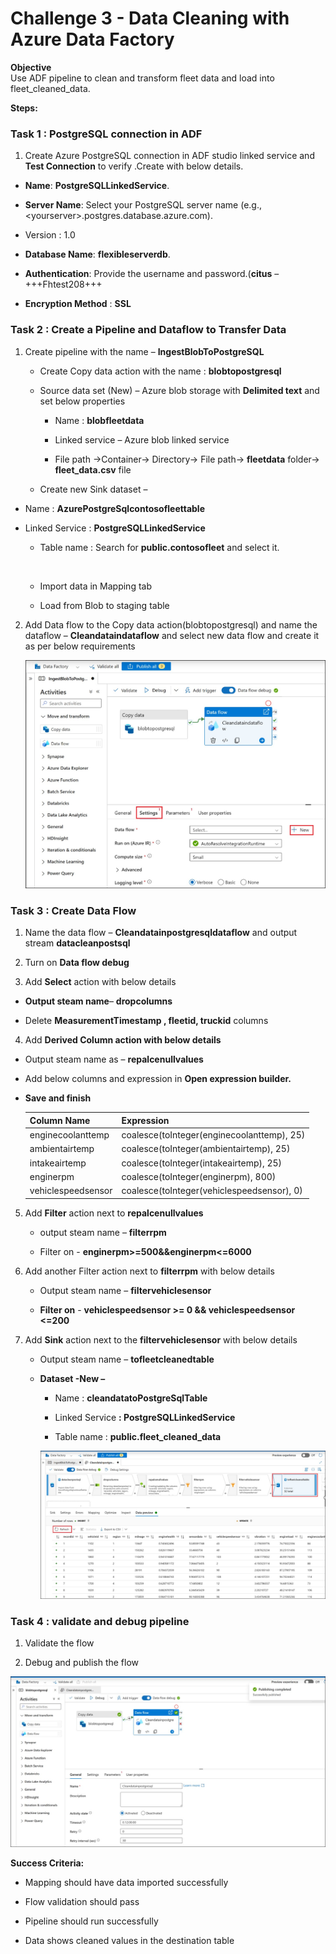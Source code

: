 # Challenge 3 - Data Cleaning with Azure Data Factory

**Objective**  
Use ADF pipeline to clean and transform fleet data and load into
fleet_cleaned_data.

**Steps:**

### Task 1 : PostgreSQL connection in ADF

1.  Create Azure PostgreSQL connection in ADF studio linked service and
    **Test Connection** to verify .Create with below details.

- **Name**: **PostgreSQLLinkedService**.

- **Server Name**: Select your PostgreSQL server name (e.g.,
  \<yourserver\>.postgres.database.azure.com).

- Version : 1.0

- **Database Name**: **flexibleserverdb**.

- **Authentication**: Provide the username and password.(**citus** –
  +++Fhtest208+++

- **Encryption Method** : **SSL**

### Task 2 : Create a Pipeline and Dataflow to Transfer Data

1.  Create pipeline with the name – **IngestBlobToPostgreSQL**

    - Create Copy data action with the name : **blobtopostgresql**

    - Source data set (New) – Azure blob storage with **Delimited text**
      and set below properties

      - Name : **blobfleetdata**

      - Linked service – Azure blob linked service

      - File path -\>Container-\> Directory-\> File path-\>
        **fleetdata** folder-\> **fleet_data.csv** file

    - Create new Sink dataset –

- Name : **AzurePostgreSqlcontosofleettable**

- Linked Service : **PostgreSQLLinkedService**

  - Table name : Search for **public.contosofleet** and select it.

  &nbsp;

  - Import data in Mapping tab

  - Load from Blob to staging table

2.  Add Data flow to the Copy data action(blobtopostgresql) and name the
    dataflow – **Cleandataindataflow** and select new data flow and
    create it as per below requirements

    ![A screenshot of a chat AI-generated content may be incorrect.](./media/Ch3image1.jpg)
    
### Task 3 : Create Data Flow

1.  Name the data flow – **Cleandatainpostgresqldataflow** and output
    stream **datacleanpostsql**

2.  Turn on **Data flow debug**

3.  Add **Select** action with below details

- **Output steam name**– **dropcolumns**

- Delete **MeasurementTimestamp , fleetid, truckid** columns

4.  Add **Derived Column action with below details**

- Output steam name as – **repalcenullvalues**

- Add below columns and expression in **Open expression builder.**

- **Save and finish**

  |Column Name|Expression|
  |--|--|
  |enginecoolanttemp|coalesce(toInteger(enginecoolanttemp), 25)|
  |ambientairtemp|coalesce(toInteger(ambientairtemp), 25)|
  |intakeairtemp|coalesce(toInteger(intakeairtemp), 25)|
  |enginerpm|coalesce(toInteger(enginerpm), 800)|
  |vehiclespeedsensor|coalesce(toInteger(vehiclespeedsensor), 0)|

5.  Add **Filter** action next to **repalcenullvalues**

    - output steam name – **filterrpm**

    - Filter on - **enginerpm\>=500&&enginerpm\<=6000**

6.  Add another Filter action next to **filterrpm** with below details

    - Output steam name – **filtervehiclesensor**

    - **Filter on** - **vehiclespeedsensor \>= 0 && vehiclespeedsensor
      \<=200**

7.  Add **Sink** action next to the **filtervehiclesensor** with below
    details

    - Output steam name – **tofleetcleanedtable**

    - **Dataset -New –**

      - Name : **cleandatatoPostgreSqlTable**

      - Linked Service **: PostgreSQLLinkedService**

      - Table name : **public.fleet_cleaned_data**
        
      ![A screenshot of a chat AI-generated content may be incorrect.](./media/Ch3image2.jpg)

### Task 4 : validate and debug pipeline

1.  Validate the flow

2.  Debug and publish the flow

  ![A screenshot of a chat AI-generated content may be incorrect.](./media/Ch3image3.jpg)

**Success Criteria:**

- Mapping should have data imported successfully

- Flow validation should pass

- Pipeline should run successfully

- Data shows cleaned values in the destination table
